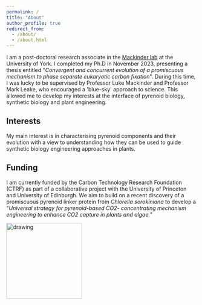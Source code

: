 ```yaml
---
permalink: /
title: "About"
author_profile: true
redirect_from: 
  - /about/
  - /about.html
---
```


I am a post-doctoral research associate in the [Mackinder lab](https://mackinderlab.weebly.com/) at the University of York. I completed my Ph.D in November 2023, presenting a thesis entitled "*Convergent and concurrent evolution of a promiscuous mechanism to phase separate eukaryotic carbon fixation*". During this time, I was lucky to be supervised by Professor Luke Mackinder and Professor Mark Leake, who encouraged a 'blue-sky' approach to science. This allowed me to develop my interests at the interface of pyrenoid biology, synthetic biology and plant engineering.

## Interests
My main interest is in characterising pyrenoid components and their evolution with a view to understanding how they can be used to guide synthetic biology engineering approaches in plants.

## Funding
I am currently funded by the Carbon Technology Research Foundation (CTRF) as part of a collaborative project with the University of Princeton and University of Edinburgh. We aim to build on a recent discovery of a promiscuous pyrenoid linker protein from _Chlorella sorokiniana_ to develop a "_Universal strategy for pyrenoid-based CO2-
concentrating mechanism engineering to enhance CO2 capture in plants and algae._"

<img src="https://james-r-barrett.github.io/images/CTRF-Logo-Black-Text.svg" alt="drawing" width="200"/>
